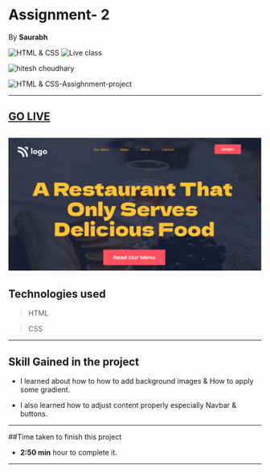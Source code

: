 <!-- @format -->

# Assignment- 2

By **Saurabh**

![HTML & CSS](https://img.shields.io/badge/HTML-CSS-orange)
![Live class](https://img.shields.io/badge/LIVE--CLASS-PROJECT--2-lightgrey)

![hitesh choudhary](https://img.shields.io/badge/Hitesh--Choudhary-Full--stack--JS--bootcamp-red)

![HTML & CSS-Assighnment-project](https://img.shields.io/badge/Bootcamp--Project-Ineuron--Assignment-blue)

---

## [GO LIVE](https://delisious-food-ineuron-90c064.netlify.app/)

## ![Completed Website](./assets/thumbnail.png)

## Technologies used

> HTML

> CSS

---

## **Skill Gained in the project**

- I learned about how to how to add background images & How to apply some gradient.

- I also learned how to adjust content
  properly especially Navbar & buttons.

---

##Time taken to finish this project

- **2:50 min** hour to complete it.

---
